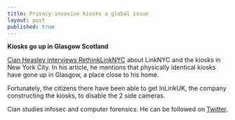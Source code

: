 ```yaml
---
title: Privacy-invasive kiosks a global issue
layout: post
published: true
---
```

**Kiosks go up in Glasgow Scotland**

[Cian Heasley interviews RethinkLinkNYC](https://medium.com/@nscrutables/an-interview-with-rethinklinknyc-on-tech-privacy-the-future-of-smart-cities-8bfe4a987876) about LinkNYC and the kiosks in New York City. In his article, he mentions that physically identical kiosks have gone up in Glasgow, a place close to his home.

Fortunately, the citizens there have been able to get InLinkUK, the company constructing the kiosks, to disable the 2 side cameras.

Cian studies infosec and computer forensics. He can be followed on [Twitter](https://twitter.com/nscrutables). 
